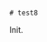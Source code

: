                                                                                                                                                                                                                                                                                                                                                                                                                                                                                                                                                                                                                                                                           # test8

Init.

